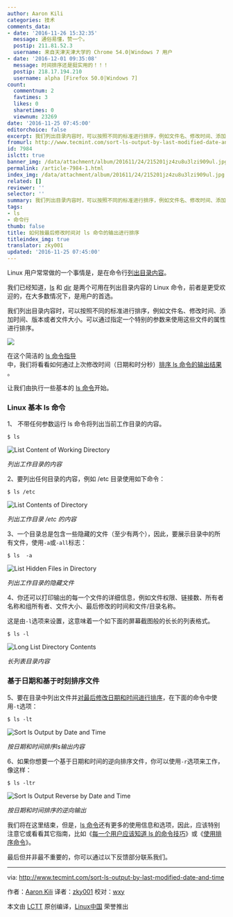 ```yaml
---
author: Aaron Kili
categories: 技术
comments_data:
- date: '2016-11-26 15:32:35'
  message: 通俗易懂，赞一个。
  postip: 211.81.52.3
  username: 来自天津天津大学的 Chrome 54.0|Windows 7 用户
- date: '2016-12-01 09:35:08'
  message: 时间排序还是挺实用的！！！
  postip: 218.17.194.210
  username: alpha [Firefox 50.0|Windows 7]
count:
  commentnum: 2
  favtimes: 3
  likes: 0
  sharetimes: 0
  viewnum: 23269
date: '2016-11-25 07:45:00'
editorchoice: false
excerpt: 我们列出目录内容时，可以按照不同的标准进行排序，例如文件名、修改时间、添加时间、版本或者文件大小。可以通过指定一个特别的参数来使用这些文件的属性进行排序。
fromurl: http://www.tecmint.com/sort-ls-output-by-last-modified-date-and-time
id: 7984
islctt: true
banner_img: /data/attachment/album/201611/24/215201jz4zu8u3lzi909ul.jpg
permalink: /article-7984-1.html
index_img: /data/attachment/album/201611/24/215201jz4zu8u3lzi909ul.jpg.thumb.jpg
related: []
reviewer: ''
selector: ''
summary: 我们列出目录内容时，可以按照不同的标准进行排序，例如文件名、修改时间、添加时间、版本或者文件大小。可以通过指定一个特别的参数来使用这些文件的属性进行排序。
tags:
- ls
- 命令行
thumb: false
title: 如何按最后修改时间对 ls 命令的输出进行排序
titleindex_img: true
translator: zky001
updated: '2016-11-25 07:45:00'
---
```


Linux 用户常常做的一个事情是，是在命令行[列出目录内容](http://www.tecmint.com/file-and-directory-management-in-linux/)。


我们已经知道，[ls](http://www.tecmint.com/15-basic-ls-command-examples-in-linux/) 和 [dir](http://www.tecmint.com/linux-dir-command-usage-with-examples/) 是两个可用在列出目录内容的 Linux 命令，前者是更受欢迎的，在大多数情况下，是用户的首选。


我们列出目录内容时，可以按照不同的标准进行排序，例如文件名、修改时间、添加时间、版本或者文件大小。可以通过指定一个特别的参数来使用这些文件的属性进行排序。


![](/data/attachment/album/201611/24/215201jz4zu8u3lzi909ul.jpg)


在这个简洁的 [ls 命令指导](http://www.tecmint.com/tag/linux-ls-command/)中，我们将看看如何通过上次修改时间（日期和时分秒）[排序 ls 命令的输出结果](http://www.tecmint.com/sort-command-linux/) 。


让我们由执行一些基本的 [ls 命令](http://www.tecmint.com/15-basic-ls-command-examples-in-linux/)开始。


### Linux 基本 ls 命令


1、 不带任何参数运行 ls 命令将列出当前工作目录的内容。



```
$ ls 

```

![List Content of Working Directory](/data/attachment/album/201611/24/215422rn4111nn244qgqhe.png)


*列出工作目录的内容*


2、要列出任何目录的内容，例如 /etc 目录使用如下命令：



```
$ ls /etc

```

![List Contents of Directory](/data/attachment/album/201611/24/215423d331acrr1jwro7wc.png)


*列出工作目录 /etc 的内容*


3、一个目录总是包含一些隐藏的文件（至少有两个），因此，要展示目录中的所有文件，使用`-a`或`-all`标志：



```
$ ls  -a

```

![List Hidden Files in Directory](/data/attachment/album/201611/24/215426kmzkkgk5qgkvo1y9.png)


*列出工作目录的隐藏文件*


4、你还可以打印输出的每一个文件的详细信息，例如文件权限、链接数、所有者名称和组所有者、文件大小、最后修改的时间和文件/目录名称。


这是由`-l`选项来设置，这意味着一个如下面的屏幕截图般的长长的列表格式。



```
$ ls -l

```

![Long List Directory Contents](/data/attachment/album/201611/24/215428y7zgobw2tygkfye2.png)


*长列表目录内容*


### 基于日期和基于时刻排序文件


5、要在目录中列出文件并[对最后修改日期和时间进行排序](http://www.tecmint.com/find-and-sort-files-modification-date-and-time-in-linux/)，在下面的命令中使用`-t`选项：



```
$ ls -lt 

```

![Sort ls Output by Date and Time](/data/attachment/album/201611/24/215429ann4oe56mnprcct2.png)


*按日期和时间排序ls输出内容*


6、如果你想要一个基于日期和时间的逆向排序文件，你可以使用`-r`选项来工作，像这样：



```
$ ls -ltr

```

![Sort ls Output Reverse by Date and Time](/data/attachment/album/201611/24/215431f1epyfedyfmy1349.png)


*按日期和时间排序的逆向输出*


我们将在这里结束，但是，[ls 命令](http://www.tecmint.com/tag/linux-ls-command/)还有更多的使用信息和选项，因此，应该特别注意它或看看其它指南，比如《[每一个用户应该知道 ls 的命令技巧](http://www.tecmint.com/linux-ls-command-tricks/)》或《[使用排序命令](http://www.tecmint.com/linux-sort-command-examples/)》。


最后但并非最不重要的，你可以通过以下反馈部分联系我们。




---


via: <http://www.tecmint.com/sort-ls-output-by-last-modified-date-and-time>


作者：[Aaron Kili](http://www.tecmint.com/author/aaronkili/) 译者：[zky001](https://github.com/zky001) 校对：[wxy](https://github.com/wxy)


本文由 [LCTT](https://github.com/LCTT/TranslateProject) 原创编译，[Linux中国](https://linux.cn/) 荣誉推出